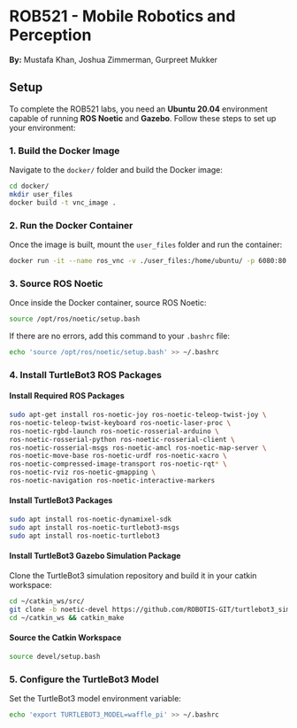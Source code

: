 # ROB521 - Mobile Robotics and Perception
**By:** Mustafa Khan, Joshua Zimmerman, Gurpreet Mukker

## Setup
To complete the ROB521 labs, you need an **Ubuntu 20.04** environment capable of running **ROS Noetic** and **Gazebo**. Follow these steps to set up your environment:

### **1. Build the Docker Image**
Navigate to the `docker/` folder and build the Docker image:
```bash
cd docker/
mkdir user_files
docker build -t vnc_image .
```

### **2. Run the Docker Container**
Once the image is built, mount the `user_files` folder and run the container:
```bash
docker run -it --name ros_vnc -v ./user_files:/home/ubuntu/ -p 6080:80 --shm-size=512m vnc_image
```

### **3. Source ROS Noetic**
Once inside the Docker container, source ROS Noetic:
```bash
source /opt/ros/noetic/setup.bash
```
If there are no errors, add this command to your `.bashrc` file:
```bash
echo 'source /opt/ros/noetic/setup.bash' >> ~/.bashrc
```

### **4. Install TurtleBot3 ROS Packages**
#### **Install Required ROS Packages**
```bash
sudo apt-get install ros-noetic-joy ros-noetic-teleop-twist-joy \
ros-noetic-teleop-twist-keyboard ros-noetic-laser-proc \
ros-noetic-rgbd-launch ros-noetic-rosserial-arduino \
ros-noetic-rosserial-python ros-noetic-rosserial-client \
ros-noetic-rosserial-msgs ros-noetic-amcl ros-noetic-map-server \
ros-noetic-move-base ros-noetic-urdf ros-noetic-xacro \
ros-noetic-compressed-image-transport ros-noetic-rqt* \
ros-noetic-rviz ros-noetic-gmapping \
ros-noetic-navigation ros-noetic-interactive-markers
```

#### **Install TurtleBot3 Packages**
```bash
sudo apt install ros-noetic-dynamixel-sdk
sudo apt install ros-noetic-turtlebot3-msgs
sudo apt install ros-noetic-turtlebot3
```

#### **Install TurtleBot3 Gazebo Simulation Package**
Clone the TurtleBot3 simulation repository and build it in your catkin workspace:
```bash
cd ~/catkin_ws/src/
git clone -b noetic-devel https://github.com/ROBOTIS-GIT/turtlebot3_simulations.git
cd ~/catkin_ws && catkin_make
```

#### **Source the Catkin Workspace**
```bash
source devel/setup.bash
```

### **5. Configure the TurtleBot3 Model**
Set the TurtleBot3 model environment variable:
```bash
echo 'export TURTLEBOT3_MODEL=waffle_pi' >> ~/.bashrc
```
